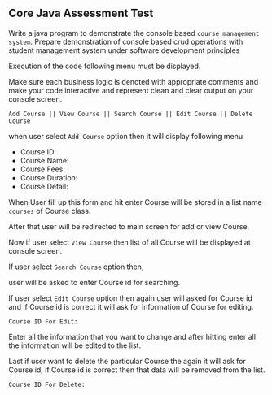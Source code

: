 
## Core Java Assessment Test

Write a java program to demonstrate the console based `course management system`. Prepare demonstration of console based crud operations with student management system under software development principles

Execution of the code following menu must be displayed.

Make sure each business logic is denoted with appropriate comments and make your code interactive and represent clean and clear output on your console screen.

`Add Course || View Course || Search Course || Edit Course || Delete Course`

when user select `Add Course` option then it will display following menu

- Course ID:
- Course Name:
- Course Fees:
- Course Duration:
- Course Detail:
    
When User fill up this form and hit enter Course will be stored in a list name `courses` of Course class.

After that user will be redirected to main screen for add or view Course.

Now if user select `View Course` then list of all Course will be displayed at console screen.

If user select `Search Course` option then, 

user will be asked to enter Course id for searching.

If user select `Edit Course` option then again user will asked for Course id and if Course id is correct it will ask for information of Course for editing.

`Course ID For Edit:`

Enter all the information that you want to change and after hitting enter all the information will be edited to the list.

Last if user want to delete the particular Course the again it will ask for Course id, if Course id is correct then that data will be removed from the list.

`Course ID For Delete:`
